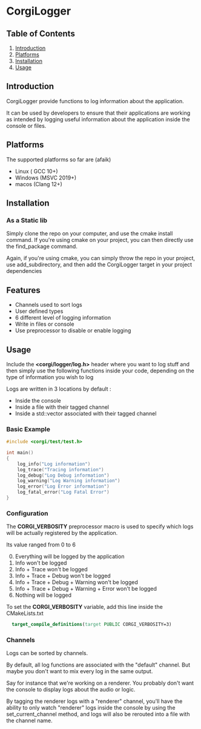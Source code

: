 # CorgiLogger

## Table of Contents
 1. [Introduction](#Introduction)
 2. [Platforms](#Platforms)
 3. [Installation](#Installation)
 4. [Usage](#Usage) 
 
 ## Introduction
 
 CorgiLogger provide functions to log information about the application. 
 
 It can be used by developers to ensure that their applications are working as intended by logging useful information about the application inside the console or files.

 ## Platforms
The supported platforms so far are (afaik)
 * Linux ( GCC 10+)
 * Windows (MSVC 2019+)
 * macos (Clang 12+)

## Installation

### As a Static lib

Simply clone the repo on your computer, and use the cmake install command.
If you're using cmake on your project, you can then directly use the find_package
command.

Again, if you're using cmake, you can simply throw the repo in your project,
use add_subdirectory, and then add the CorgiLogger target in your project dependencies
 
 ## Features
  * Channels used to sort logs
  * User defined types
  * 6 different level of logging information
  * Write in files or console
  * Use preprocessor to disable or enable logging
 ## Usage

 Include the <b><corgi/logger/log.h></b> header where you want to log stuff and then simply use the following functions inside your code, depending on the type of information you wish to log

 Logs are written in 3 locations by default : 
 * Inside the console
 * Inside a file with their tagged channel
 * Inside a std::vector associated with their tagged channel

### Basic Example
```cpp
#include <corgi/test/test.h>

int main()
{
    log_info("Log information")
    log_trace("Tracing information")
    log_debug("Log Debug information")
    log_warning("Log Warning information")
    log_error("Log Error information")
    log_fatal_error("Log Fatal Error")
}
```

### Configuration
The <b>CORGI_VERBOSITY</b> preprocessor macro is used to specify which logs will be actually registered by the application. 

Its value ranged from 0 to 6
  
  0. Everything will be logged by the application
  1. Info won't be logged
  2. Info + Trace won't be logged
  3. Info + Trace + Debug won't be logged
  4. Info + Trace + Debug + Warning won't be logged
  5. Info + Trace + Debug + Warning + Error won't be logged
  6. Nothing will be logged
  
  To set the <b>CORGI_VERBOSITY</b> variable, add this line inside the CMakeLists.txt

```cmake
  target_compile_definitions(target PUBLIC CORGI_VERBOSITY=3)
```

### Channels
Logs can be sorted by channels.

By default, all log functions are associated with the "default" channel. But maybe you don't want to mix every log in the same output.

Say for instance that we're working on a renderer. You probably don't want the console to display logs about the audio or logic.

By tagging the renderer logs with a "renderer" channel, you'll have 
the ability to only watch "renderer" logs inside the console
by using the set_current_channel method, and logs will also be rerouted into a file with the channel name.